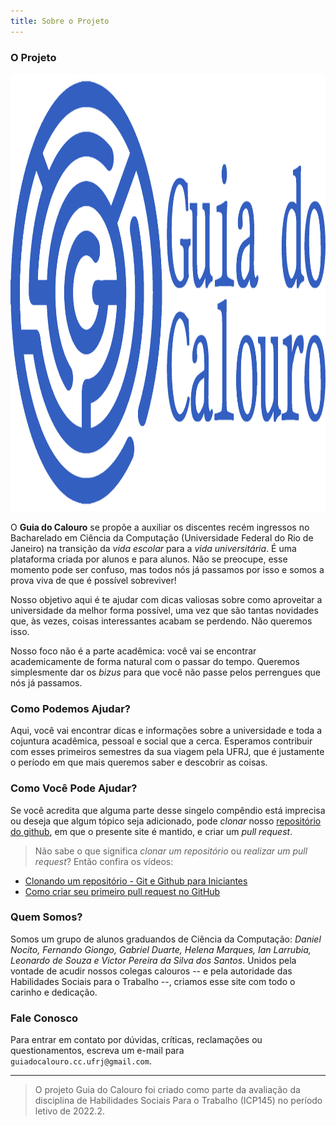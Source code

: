 ```yaml
---
title: Sobre o Projeto
---
```


### O Projeto

<img src="/images/Logo GDC azul.png" alt="Guia do Calouro" width="700" height="700">

O **Guia do Calouro** se propõe a auxiliar os discentes recém ingressos no Bacharelado em Ciência da Computação (Universidade Federal do Rio de Janeiro) na transição da *vida escolar* para a *vida universitária*. 
É uma plataforma criada por alunos e para alunos.
Não se preocupe, esse momento pode ser confuso, mas todos nós já passamos por isso e somos a prova viva de que é possível sobreviver!

Nosso objetivo aqui é te ajudar com dicas valiosas sobre como aproveitar a universidade da melhor forma possível, uma vez que são tantas novidades que, às vezes, coisas interessantes acabam se perdendo. 
Não queremos isso.

Nosso foco não é a parte acadêmica: você vai se encontrar academicamente de forma natural com o passar do tempo. 
Queremos simplesmente dar os *bizus* para que você não passe pelos perrengues que nós já passamos.


### Como Podemos Ajudar?

Aqui, você vai encontrar dicas e informações sobre a universidade e toda a cojuntura acadêmica, pessoal e social que a cerca.
Esperamos contribuir com esses primeiros semestres da sua viagem pela UFRJ, que é justamente o período em que mais queremos saber e descobrir as coisas.

### Como Você Pode Ajudar?

Se você acredita que alguma parte desse singelo compêndio está imprecisa ou deseja que algum tópico seja adicionado, pode _clonar_ nosso [repositório do github](https://github.com/GuiaDoCalouro/site), em que o presente site é mantido, e criar um _pull request_.

> Não sabe o que significa _clonar um repositório_ ou _realizar um pull request_? 
Então confira os vídeos:
+ [Clonando um repositório - Git e Github para Iniciantes](https://www.youtube.com/watch?v=WEPB5pDSEIg)
+ [Como criar seu primeiro pull request no GitHub](https://www.youtube.com/watch?v=Du04jBWrv4A)


### Quem Somos?

Somos um grupo de alunos graduandos de Ciência da Computação: _Daniel Nocito, Fernando Giongo, Gabriel Duarte, Helena Marques, Ian Larrubia, Leonardo de Souza e Victor Pereira da Silva dos Santos_. 
Unidos pela vontade de acudir nossos colegas calouros -- e pela autoridade das Habilidades Sociais para o Trabalho --, criamos esse site com todo o carinho e dedicação.

### Fale Conosco

Para entrar em contato por dúvidas, críticas, reclamações ou questionamentos, escreva um e-mail para `guiadocalouro.cc.ufrj@gmail.com`.

---

> O projeto Guia do Calouro foi criado como parte da avaliação da disciplina de Habilidades Sociais Para o Trabalho (ICP145) no período letivo de 2022.2.

